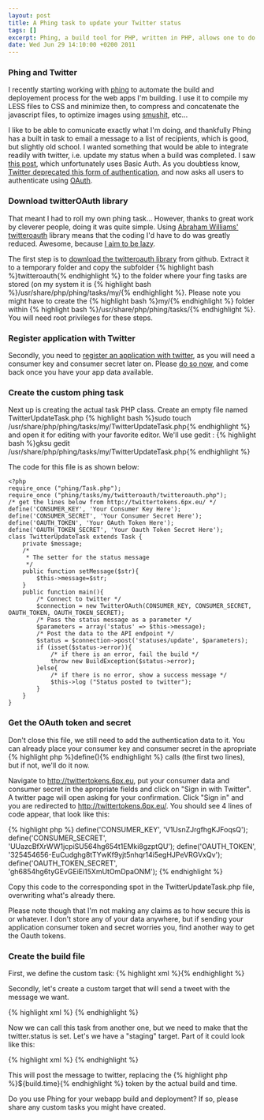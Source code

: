 ```yaml
--- 
layout: post
title: A Phing task to update your Twitter status
tags: []
excerpt: Phing, a build tool for PHP, written in PHP, allows one to do practically anything when building your project. Today we write a custom task to update your twitter status upon a succcessfull build.
date: Wed Jun 29 14:10:00 +0200 2011
---
```

### Phing and Twitter

I recently starting working with <a title="PHP build and deployment tool" href="http://www.phing.info">phing</a> to automate the build and deployement process for the web apps I'm building. I use it to compile my LESS files to CSS and minimize then, to compress and concatenate the javascript files, to optimize images using <a href="http://www.smushit.com/">smushit</a>, etc...

I like to be able to comunicate exactly what I'm doing, and thankfully Phing has a built in task to email a message to a list of recipients, which is good, but slightly old school. I wanted something that would be able to integrate readily with twitter, i.e. update my status when a build was completed. I saw <a href="http://codeinthehole.com/archives/14-Phing-task-to-update-Twitter-status.html">this post</a>, which unfortunately uses Basic Auth. As you doubtless know, <a href="http://dev.twitter.com/pages/basic_auth_shutdown">Twitter deprecated this form of authentication</a>, and now asks all users to authenticate using <a href="http://dev.twitter.com/pages/basic_to_oauth">OAuth</a>.

### Download twitterOAuth library

That meant I had to roll my own phing task... However, thanks to great work by cleverer people, doing it was quite simple. Using <a href="http://abrah.am/">Abraham Williams'</a> <a href="https://github.com/abraham/twitteroauth">twitteroauth</a> library means that the coding I'd have to do was greatly reduced. Awesome, because <a href="http://www.codinghorror.com/blog/2005/08/how-to-be-lazy-dumb-and-successful.html">I aim to be lazy</a>.

The first step is to <a href="https://github.com/abraham/twitteroauth/tarball/master">download the twitteroauth library</a> from github. Extract it to a temporary folder and copy the subfolder {% highlight bash %}twitteroauth{% endhighlight %} to the folder where your fing tasks are stored (on my system it is {% highlight bash %}/usr/share/php/phing/tasks/my/{% endhighlight %}. Please note you might have to create the {% highlight bash %}my/{% endhighlight %} folder within {% highlight bash %}/usr/share/php/phing/tasks/{% endhighlight %}. You will need root privileges for these steps.

### Register application with Twitter

Secondly, you need to <a href="https://dev.twitter.com/apps/new">register an application with twitter</a>, as you will need a consumer key and consumer secret later on. Please <a href="https://dev.twitter.com/apps/new">do so now</a>, and come back once you have your app data available.

### Create the custom phing task

Next up is creating the actual task PHP class. Create an empty file named TwitterUpdateTask.php {% highlight bash %}sudo touch /usr/share/php/phing/tasks/my/TwitterUpdateTask.php{% endhighlight %} and open it for editing with your favorite editor. We'll use gedit : {% highlight bash %}gksu gedit /usr/share/php/phing/tasks/my/TwitterUpdateTask.php{% endhighlight %}

The code for this file is as shown below:

    <?php
    require_once ("phing/Task.php");
    require_once ("phing/tasks/my/twitteroauth/twitteroauth.php");
    /* get the lines below from http://twittertokens.6px.eu/ */
    define('CONSUMER_KEY', 'Your Consumer Key Here');
    define('CONSUMER_SECRET', 'Your Consumer Secret Here');
    define('OAUTH_TOKEN', 'Your OAuth Token Here');
    define('OAUTH_TOKEN_SECRET', 'Your Oauth Token Secret Here');
    class TwitterUpdateTask extends Task {
        private $message;
        /*
         * The setter for the status message
         */
        public function setMessage($str){
            $this->message=$str;
        }
        public function main(){
            /* Connect to twitter */
            $connection = new TwitterOAuth(CONSUMER_KEY, CONSUMER_SECRET, OAUTH_TOKEN, OAUTH_TOKEN_SECRET);
            /* Pass the status message as a parameter */
            $parameters = array('status' => $this->message);
            /* Post the data to the API endpoint */
            $status = $connection->post('statuses/update', $parameters);
            if (isset($status->error)){
                /* if there is an error, fail the build */
                throw new BuildException($status->error);
            }else{
                /* if there is no error, show a success message */
                $this->log ("Status posted to twitter");
            }
        }
    }


### Get the OAuth token and secret

Don't close this file, we still need to add the authentication data to it. You can already place your consumer key and consumer secret in the apropriate {% highlight php %}define(){% endhighlight %} calls (the first two lines), but if not, we'll do it now.

Navigate to <a href="http://twittertokens.6px.eu">http://twittertokens.6px.eu</a>, put your consumer data and consumer secret in the apropriate fields and click on "Sign in with Twitter". A twitter page will open asking for your confirmation. Click "Sign in" and you are redirected to http://twittertokens.6px.eu/. You should see 4 lines of code appear, that look like this:

{% highlight php %}
    define('CONSUMER_KEY', 'V1UsnZJrgfhgKJFoqsQ');
    define('CONSUMER_SECRET', 'UUazcBfXrWW1jcpiSU564hg654t1EMki8gzptQU');
    define('OAUTH_TOKEN', '325454656-EuCudghg8tTYwKf9yjt5nhqr14i5egHJPeVRGVxQv');
    define('OAUTH_TOKEN_SECRET', 'gh6854hg6tyGEvGEiEi15XmUtOmDpaONM');
{% endhighlight %}

Copy this code to the corresponding spot in the TwitterUpdateTask.php file, overwriting what's already there.

Please note though that I'm not making any claims as to how secure this is or whatever. I don't store any of your data anywhere, but if sending your application consumer token and secret worries you, find another way to get the Oauth tokens.

### Create the build file

First, we define the custom task:
{% highlight xml %}<taskdef name="twitterupdate" classname="phing.tasks.my.TwitterUpdateTask" />{% endhighlight %}

Secondly, let's create a custom target that will send a tweet with the message we want.

{% highlight xml %}
    <target name="tweet">
        <twitterupdate message="${twitter.status}" />
    </target>
{% endhighlight %}

Now we can call this task from another one, but we need to make that the twitter.status is set. Let's we have a "staging" target. Part of it could look like this:

{% highlight xml %}
    <!-- Set the timestamp to be used in the twitter update -->
    <tstamp>
        <format property="build.time" pattern="%Y-%m-%d %H:%I" />
    </tstamp>
    <property name="twitter.status" value="Staging build completed at ${build.time}" />
    <phingcall target="tweet" />
{% endhighlight %}

This will post the message to twitter, replacing the {% highlight php %}${build.time}{% endhighlight %} token by the actual build and time.

Do you use Phing for your webapp build and deployment? If so, please share any custom tasks you might have created.

